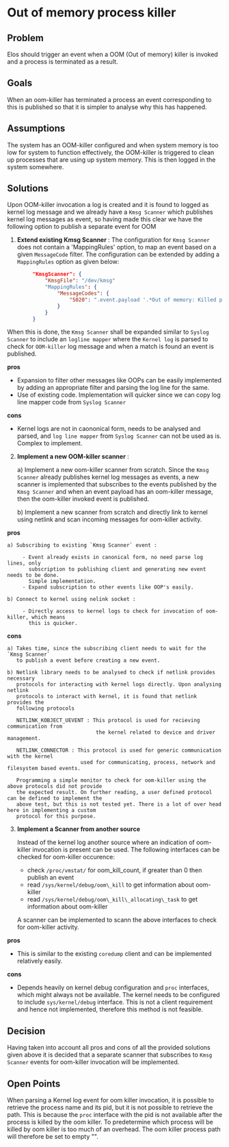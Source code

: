 # Out of memory process killer

## Problem 

Elos should trigger an event when a OOM (Out of memory) killer is invoked and a
process is terminated as a result.


## Goals
When an oom-killer has terminated a process an event corresponding to this is
published so that it is simpler to analyse why this has happened.


## Assumptions

The system has an OOM-killer configured and when system memory is too low for
system to function effectively, the OOM-killer is triggered to clean up
processes that are using up system memory. This is then logged in the system 
somewhere.


## Solutions

Upon OOM-killer invocation a log is created and it is found to logged as kernel
log message and we already have a `Kmsg Scanner` which publishes kernel log
messages as event, so having made this clear we have the following option to publish a 
separate event for OOM

1) **Extend existing Kmsg Scanner** : The configuration for `Kmsg Scanner` does not 
   contain a 'MappingRules' option, to map an event based on a given `MessageCode` filter.
   The configuration can be extended by adding a `MappingRules` option as given below:


   ```json
        "KmsgScanner": {
            "KmsgFile": "/dev/kmsg"
            "MappingRules": {
                "MessageCodes": {
                    "5020": ".event.payload '.*Out of memory: Killed process*' REGEX"
                }
            }
        }
   ```

  When this is done, the `Kmsg Scanner` shall be expanded similar to `Syslog Scanner` to 
  include an `logline mapper` where the `Kernel log` is parsed to check for `OOM-killer`
  log message and when a match is found an event is published.

  **pros**
  
   - Expansion to filter other messages like OOPs can be easily implemented by adding an
     appropriate filter and parsing the log line for the same.
   - Use of existing code. Implementation will quicker since we can copy log line mapper
     code from `Syslog Scanner`
  
  
  **cons**
  
   - Kernel logs are not in caononical form, needs to be analysed and parsed, and 
     `log line mapper` from  `Syslog Scanner` can not be used as is. Complex to implement.


2) **Implement a new OOM-killer scanner** : 

    a) Implement a new oom-killer scanner from scratch. Since the `Kmsg Scanner` already
       publishes kernel log messages as events, a new scanner is implemented that subscribes 
       to the events published by the `Kmsg Scanner` and when an event payload has an oom-killer
       message, then the oom-killer invoked event is published.

    b) Implement a new scanner from scratch and directly link to kernel using netlink and
       scan incoming messages for oom-killer activity.

  **pros**
  
    a) Subscribing to existing `Kmsg Scanner` event :

         - Event already exists in canonical form, no need parse log lines, only 
           subscription to publishing client and generating new event needs to be done.
           Simple implementation.
         - Expand subscription to other events like OOP's easily.

    b) Connect to kernel using nelink socket :

         - Directly access to kernel logs to check for invocation of oom-killer, which means
           this is quicker. 
  
  **cons**
  
    a) Takes time, since the subscribing client needs to wait for the `Kmsg Scanner` 
       to publish a event before creating a new event.
  
    b) Netlink library needs to be analysed to check if netlink provides necessary 
       protocols for interacting with kernel logs directly. Upon analysing netlink
       protocols to interact with kernel, it is found that netlink provides the 
       following protocols
  
       NETLINK_KOBJECT_UEVENT : This protocol is used for recieving communication from
                                 the kernel related to device and driver management.
  
       NETLINK_CONNECTOR : This protocol is used for generic communication with the kernel
                            used for communicating, process, network and filesystem based events.
  
       Programming a simple monitor to check for oom-killer using the above protocols did not provide
       the expected result. On further reading, a user defined protocol can be defined to implement the
       above test, but this is not tested yet. There is a lot of over head here in implementing a custom
       protocol for this purpose.


3) **Implement a Scanner from another source**
 
   Instead of the kernel log another source where an indication of oom-killer invocation is
   present can be used. The following interfaces can be checked for oom-killer occurence:
   
   * check `/proc/vmstat/` for oom\_kill\_count, if greater than 0 then publish an event
   * read `/sys/kernel/debug/oom\_kill` to get information about oom-killer
   * read `/sys/kernel/debug/oom\_kill\_allocating\_task`  to get information about oom-killer
   
   A scanner can be implemented to scann the above interfaces to check for oom-killer activity.

  **pros**

   - This is similar to the existing `coredump` client and can be implemented relatively easily.

  **cons**

   - Depends heavily on kernel debug configuration and `proc` interfaces, which might always not be
     available. The kernel needs to be  configured to include `sys/kernel/debug` interface. This is 
     not a client requirement and hence not implemented, therefore this method is not feasible.


## Decision

Having taken into account all pros and cons of all the provided solutions given above it is decided that a separate
scanner that subscribes to `Kmsg Scanner` events for oom-killer invocation will be implemented.


## Open Points

When parsing a Kernel log event for oom killer invocation, it is possible to retrieve the process name and its pid,
but it is not possible to retrieve the path. This is because the `proc` interface with the pid is not available after
the process is killed by the oom killer. To predetermine which process will be killed by oom killer is too much of an
overhead. The oom killer process path will therefore be set to empty "". 
